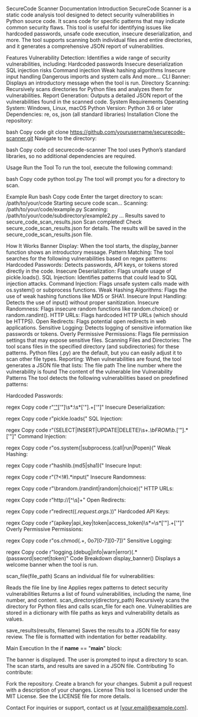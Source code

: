 SecureCode Scanner Documentation
Introduction
SecureCode Scanner is a static code analysis tool designed to detect security vulnerabilities in Python source code. It scans code for specific patterns that may indicate common security flaws. This tool is useful for identifying issues like hardcoded passwords, unsafe code execution, insecure deserialization, and more. The tool supports scanning both individual files and entire directories, and it generates a comprehensive JSON report of vulnerabilities.

Features
Vulnerability Detection: Identifies a wide range of security vulnerabilities, including:
Hardcoded passwords
Insecure deserialization
SQL injection risks
Command injection
Weak hashing algorithms
Insecure input handling
Dangerous imports and system calls
And more...
CLI Banner: Displays an introductory message when the tool is run.
Directory Scanning: Recursively scans directories for Python files and analyzes them for vulnerabilities.
Report Generation: Outputs a detailed JSON report of the vulnerabilities found in the scanned code.
System Requirements
Operating System: Windows, Linux, macOS
Python Version: Python 3.6 or later
Dependencies: re, os, json (all standard libraries)
Installation
Clone the repository:

bash
Copy code
git clone https://github.com/yourusername/securecode-scanner.git
Navigate to the directory:

bash
Copy code
cd securecode-scanner
The tool uses Python’s standard libraries, so no additional dependencies are required.

Usage
Run the Tool
To run the tool, execute the following command:

bash
Copy code
python tool.py
The tool will prompt you for a directory to scan.

Example Run
bash
Copy code
Enter the target directory to scan: /path/to/your/code
Starting secure code scan...
Scanning: /path/to/your/code/example.py
Scanning: /path/to/your/code/subdirectory/example2.py
...
Results saved to secure_code_scan_results.json
Scan completed! Check secure_code_scan_results.json for details.
The results will be saved in the secure_code_scan_results.json file.

How It Works
Banner Display: When the tool starts, the display_banner function shows an introductory message.
Pattern Matching: The tool searches for the following vulnerabilities based on regex patterns:
Hardcoded Passwords: Detects passwords, API keys, or tokens stored directly in the code.
Insecure Deserialization: Flags unsafe usage of pickle.loads().
SQL Injection: Identifies patterns that could lead to SQL injection attacks.
Command Injection: Flags unsafe system calls made with os.system() or subprocess functions.
Weak Hashing Algorithms: Flags the use of weak hashing functions like MD5 or SHA1.
Insecure Input Handling: Detects the use of input() without proper sanitization.
Insecure Randomness: Flags insecure random functions like random.choice() or random.randint().
HTTP URLs: Flags hardcoded HTTP URLs (which should be HTTPS).
Open Redirects: Flags potential open redirects in web applications.
Sensitive Logging: Detects logging of sensitive information like passwords or tokens.
Overly Permissive Permissions: Flags file permission settings that may expose sensitive files.
Scanning Files and Directories: The tool scans files in the specified directory (and subdirectories) for these patterns. Python files (.py) are the default, but you can easily adjust it to scan other file types.
Reporting: When vulnerabilities are found, the tool generates a JSON file that lists:
The file path
The line number where the vulnerability is found
The content of the vulnerable line
Vulnerability Patterns
The tool detects the following vulnerabilities based on predefined patterns:

Hardcoded Passwords:

regex
Copy code
r"['\"](password|passwd|pwd)['\"]\s*:\s*['\"].+['\"]"
Insecure Deserialization:

regex
Copy code
r"pickle\.loads\("
SQL Injection:

regex
Copy code
r"(SELECT|INSERT|UPDATE|DELETE)\s+.*\bFROM\b.*['\"].*['\"]"
Command Injection:

regex
Copy code
r"os\.system\(|subprocess\.(call|run|Popen)\("
Weak Hashing:

regex
Copy code
r"hashlib\.(md5|sha1)\("
Insecure Input:

regex
Copy code
r"(?<!#).*input\("
Insecure Randomness:

regex
Copy code
r"\brandom\.(randint|random|choice)\("
HTTP URLs:

regex
Copy code
r"http://[^\s]+"
Open Redirects:

regex
Copy code
r"redirect\((.*request.args.*)\)"
Hardcoded API Keys:

regex
Copy code
r"(apikey|api_key|token|access_token)\s*=\s*['\"].+['\"]"
Overly Permissive Permissions:

regex
Copy code
r"os\.chmod\(.+, 0o7[0-7][0-7]\)"
Sensitive Logging:

regex
Copy code
r"logging\.(debug|info|warn|error)\(.*(password|secret|token)"
Code Breakdown
display_banner()
Displays a welcome banner when the tool is run.

scan_file(file_path)
Scans an individual file for vulnerabilities:

Reads the file line by line
Applies regex patterns to detect security vulnerabilities
Returns a list of found vulnerabilities, including the name, line number, and content.
scan_directory(directory_path)
Recursively scans the directory for Python files and calls scan_file for each one. Vulnerabilities are stored in a dictionary with file paths as keys and vulnerability details as values.

save_results(results, filename)
Saves the results to a JSON file for easy review. The file is formatted with indentation for better readability.

Main Execution
In the if __name__ == "__main__" block:

The banner is displayed.
The user is prompted to input a directory to scan.
The scan starts, and results are saved in a JSON file.
Contributing
To contribute:

Fork the repository.
Create a branch for your changes.
Submit a pull request with a description of your changes.
License
This tool is licensed under the MIT License. See the LICENSE file for more details.

Contact
For inquiries or support, contact us at [your.email@example.com].
